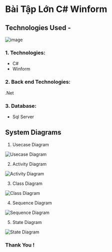 # Bài Tập Lớn C# Winform

## Technologies Used -

![image](https://github.com/hoangtien2k3qx1/Bai-Tap-Lon-C-Sharp-Winform/assets/122768076/781389c4-6a9e-4f1a-bbf0-755f8b3fa54c)

### 1. Technologies:
  - C#
  - Winform
  
### 2. Back end Technologies:
  .Net
  
### 3. Database:
  - Sql Server
  
  
## System Diagrams

1. Usecase Diagram

![Usecase Diagram](https://github.com/rid17pawar/HospitalManagement/assets/47048717/53f12eb6-0789-42ed-8ec9-569b9895ac82)

2. Activity Diagram

![Activity Diagram](https://github.com/rid17pawar/HospitalManagement/assets/47048717/1d506cd6-4add-413f-a4cc-159a16c98760)

3. Class Diagram

![Class Diagram](https://github.com/rid17pawar/HospitalManagement/assets/47048717/1e52efac-4641-4ee0-a079-2da921c996dd)

4. Sequence Diagram

![Sequence Diagram](https://github.com/rid17pawar/HospitalManagement/assets/47048717/b0ecdef9-e21c-44d0-a9d9-6273d91e8aaf)

5. State Diagram

![State Diagram](https://github.com/rid17pawar/HospitalManagement/assets/47048717/c60747f3-ba73-4611-bc46-ce6413799cf4)

### Thank You !  
